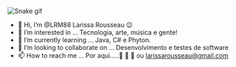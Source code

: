 
![Snake gif](https://github.com/LRM88/LRM88/blob/output/github-contribution-grid-snake.sgv)


- 👋 Hi, I’m @LRM88 Larissa Rousseau 😉
- 👀 I’m interested in ... Tecnologia, arte, música e gente!
- 🌱 I’m currently learning ... Java, C# e Phyton.
- 💞️ I’m looking to collaborate on ... Desenvolvimento e testes de software
- 📫 How to reach me ... Por aqui.....👣 👣 👣 ou larissarousseau@gmail.com





<!---
LRM88/LRM88 is a ✨ special ✨ repository because its `README.md` (this file) appears on your GitHub profile.
You can click the Preview link to take a look at your changes.
--->
